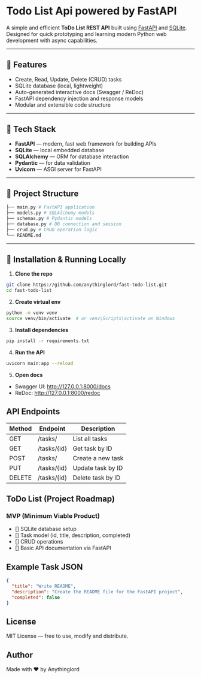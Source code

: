 # Todo List Api powered by FastAPI

A simple and efficient **ToDo List REST API** built using [FastAPI](https://fastapi.tiangolo.com/) and [SQLite](https://www.sqlite.org/index.html). Designed for quick prototyping and learning modern Python web development with async capabilities.

---

## 🚀 Features

- Create, Read, Update, Delete (CRUD) tasks
- SQLite database (local, lightweight)
- Auto-generated interactive docs (Swagger / ReDoc)
- FastAPI dependency injection and response models
- Modular and extensible code structure

---

## 🧱 Tech Stack

- **FastAPI** — modern, fast web framework for building APIs
- **SQLite** — local embedded database
- **SQLAlchemy** — ORM for database interaction
- **Pydantic** — for data validation
- **Uvicorn** — ASGI server for FastAPI

---

## 📁 Project Structure

```bash
├── main.py # FastAPI application
├── models.py # SQLAlchemy models
├── schemas.py # Pydantic models
├── database.py # DB connection and session
├── crud.py # CRUD operation logic
└── README.md
```

---

## 🧪 Installation & Running Locally

1. **Clone the repo**

```bash
git clone https://github.com/anythinglord/fast-todo-list.git
cd fast-todo-list
```

2. **Create virtual env**
```bash
python -m venv venv
source venv/bin/activate  # or venv\Scripts\activate on Windows
```

3. **Install dependencies**
```bash
pip install -r requirements.txt
```

4. **Run the API**
```bash
uvicorn main:app --reload
```

5. **Open docs**

* Swagger UI: http://127.0.0.1:8000/docs
* ReDoc: http://127.0.0.1:8000/redoc

## API Endpoints

| Method | Endpoint    | Description       |
| ------ | ----------- | ----------------- |
| GET    | /tasks/     | List all tasks    |
| GET    | /tasks/{id} | Get task by ID    |
| POST   | /tasks/     | Create a new task |
| PUT    | /tasks/{id} | Update task by ID |
| DELETE | /tasks/{id} | Delete task by ID |

## ToDo List (Project Roadmap)

### MVP (Minimum Viable Product)

- [] SQLite database setup
- [] Task model (id, title, description, completed)
- [] CRUD operations
- [] Basic API documentation via FastAPI

## Example Task JSON

```json
{
  "title": "Write README",
  "description": "Create the README file for the FastAPI project",
  "completed": false
}
```

## License

MIT License — free to use, modify and distribute.

## Author
Made with ❤️ by Anythinglord




